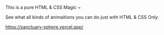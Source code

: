 This is a pure HTML & CSS Magic ~

See what all kinds of animaitions you can do just with HTML & CSS Only.


https://sanctuary-sphere.vercel.app/
